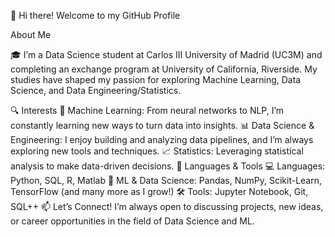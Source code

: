 👋 Hi there! Welcome to my GitHub Profile

About Me

🎓 I’m a Data Science student at Carlos III University of Madrid (UC3M) and completing an exchange program at University of California, Riverside. My studies have shaped my passion for exploring Machine Learning, Data Science, and Data Engineering/Statistics.

🔍 Interests
🧠 Machine Learning: From neural networks to NLP, I’m constantly learning new ways to turn data into insights.
📊 Data Science & Engineering: I enjoy building and analyzing data pipelines, and I’m always exploring new tools and techniques.
📈 Statistics: Leveraging statistical analysis to make data-driven decisions.
🔧 Languages & Tools
💻 Languages: Python, SQL, R, Matlab
🔢 ML & Data Science: Pandas, NumPy, Scikit-Learn, TensorFlow (and many more as I grow!)
🛠 Tools: Jupyter Notebook, Git, SQL++ 
📫 Let’s Connect!
I’m always open to discussing projects, new ideas, or career opportunities in the field of Data Science and ML.

<!---
Lauren-23/Lauren-23 is a ✨ special ✨ repository because its `README.md` (this file) appears on your GitHub profile.
You can click the Preview link to take a look at your changes.
--->
